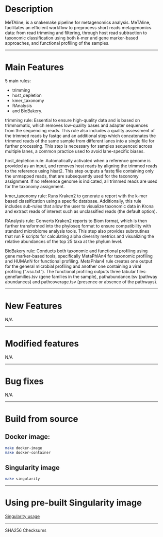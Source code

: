 # Description
MeTAline, is a snakemake pipeline for metagenomics analysis. MeTAline, facilitates an efficient workflow to preprocess short reads metagenomics data: from read trimming and filtering, through host read subtraction to taxonomic classification using both k-mer and gene marker-based approaches, and functional profiling of the samples.

---

# Main Features
5 main rules:
- trimming
- host_depletion
- kmer_taxonomy
- RAnalysis
- and BioBakery.

trimming rule:
Essential to ensure high-quality data and is based on trimmomatic, which removes low-quality bases and adapter sequences from the sequencing reads. This rule also includes a quality assessment of the trimmed reads by fastqc and an additional step which concatenates the trimmed reads of the same sample from different lanes into a single file for further processing. This step is necessary for samples sequenced across multiple lanes, a common practice used to avoid lane-specific biases.

host_depletion rule:
Automatically activated when a reference genome is provided as an input, and removes host reads by aligning the trimmed reads to the reference using hisat2. This step outputs a fastq file containing only the unmapped reads, that are subsequently used for the taxonomy assignment. If no reference genome is indicated, all trimmed reads are used for the taxonomy assignment.

kmer_taxonomy rule:
Runs Kraken2 to generate a report with the k-mer based classification using a specific database. Additionally, this rule includes sub-rules that allow the user to visualize taxonomic data in Krona and extract reads of interest such as unclassified reads (the default option).

RAnalysis rule:
Converts Kraken2 reports to Biom format, which is then further transformed into the phyloseq format to ensure compatibility with standard microbiome analysis tools. This step also provides subroutines that run R scripts for calculating alpha diversity metrics and visualizing the relative abundances of the top 25 taxa at the phylum level.

BioBakery rule:
Conducts both taxonomic and functional profiling using gene marker-based tools, specifically MetaPhlAn4 for taxonomic profiling and HUMAnN for functional profiling. MetaPhlan4 rule creates one output for the general microbial profiling and another one containing a viral profiling (“.vsc.txt”). The functional profiling outputs three tabular files: genefamilies.tsv (gene families in the sample), pathabundance.tsv (pathway abundances) and pathcoverage.tsv (presence or absence of the pathways).

---

# New Features
N/A

---

# Modified features
N/A

---

# Bug fixes
N/A

---

# Build from source

## Docker image:
```bash
make docker-image
make docker-container
```

## Singularity image
```bash
make singularity
```

---

# Using pre-built Singularity image
[Singularity usage](https://github.com/Gabaldonlab/meTAline/blob/main/README.md#singularity-image-usage)

---

SHA256 Checksums
```bash

```
